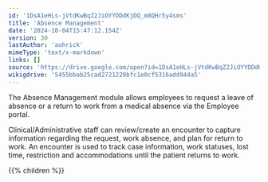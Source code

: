 ```yaml
---
id: '1DsA1eHLs-jVtdKwBqZ2JiOYYDDdKjDQ_m8QHr5y4sms'
title: 'Absence Management'
date: '2024-10-04T15:47:12.154Z'
version: 30
lastAuthor: 'auhrick'
mimeType: 'text/x-markdown'
links: []
source: 'https://drive.google.com/open?id=1DsA1eHLs-jVtdKwBqZ2JiOYYDDdKjDQ_m8QHr5y4sms'
wikigdrive: '5455bbab25cad2721229bfc1e0cf5316add944a5'
---
```

The Absence Management module allows employees to request a leave of absence or a return to work from a medical absence via the Employee portal.

Clinical/Administrative staff can review/create an encounter to capture information regarding the request, work absence, and plan for return to work.  An encounter is used to track case information, work statuses, lost time, restriction and accommodations until the patient returns to work.

{{% children %}}
